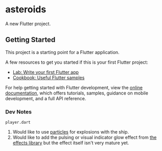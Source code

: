 # asteroids

A new Flutter project.

## Getting Started

This project is a starting point for a Flutter application.

A few resources to get you started if this is your first Flutter project:

- [Lab: Write your first Flutter app](https://docs.flutter.dev/get-started/codelab)
- [Cookbook: Useful Flutter samples](https://docs.flutter.dev/cookbook)

For help getting started with Flutter development, view the
[online documentation](https://docs.flutter.dev/), which offers tutorials,
samples, guidance on mobile development, and a full API reference.


### Dev Notes
`player.dart`
1. Would like to use [particles](https://docs.flame-engine.org/latest/flame/rendering/particles.html)
for explosions with the ship.
2. Would like to add the pulsing or visual indicator glow effect from [the
effects library](https://docs.flame-engine.org/latest/flame/effects.html) but
the effect itself isn't very mature yet.
